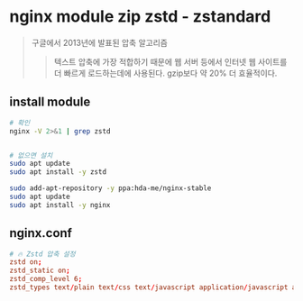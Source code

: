 # nginx module zip zstd - zstandard

> 구글에서 2013년에 발표된 압축 알고리즘
>
> > 텍스트 압축에 가장 적합하기 때문에 웹 서버 등에서 인터넷 웹 사이트를 더 빠르게 로드하는데에 사용된다.
> > gzip보다 약 20% 더 효율적이다.

## install module

```sh
# 확인
nginx -V 2>&1 | grep zstd


# 없으면 설치
sudo apt update
sudo apt install -y zstd

sudo add-apt-repository -y ppa:hda-me/nginx-stable
sudo apt update
sudo apt install -y nginx
```

## nginx.conf

```conf
# 🔥 Zstd 압축 설정
zstd on;
zstd_static on;
zstd_comp_level 6;
zstd_types text/plain text/css text/javascript application/javascript application/x-javascript application/json application/xml image/svg+xml;
```

